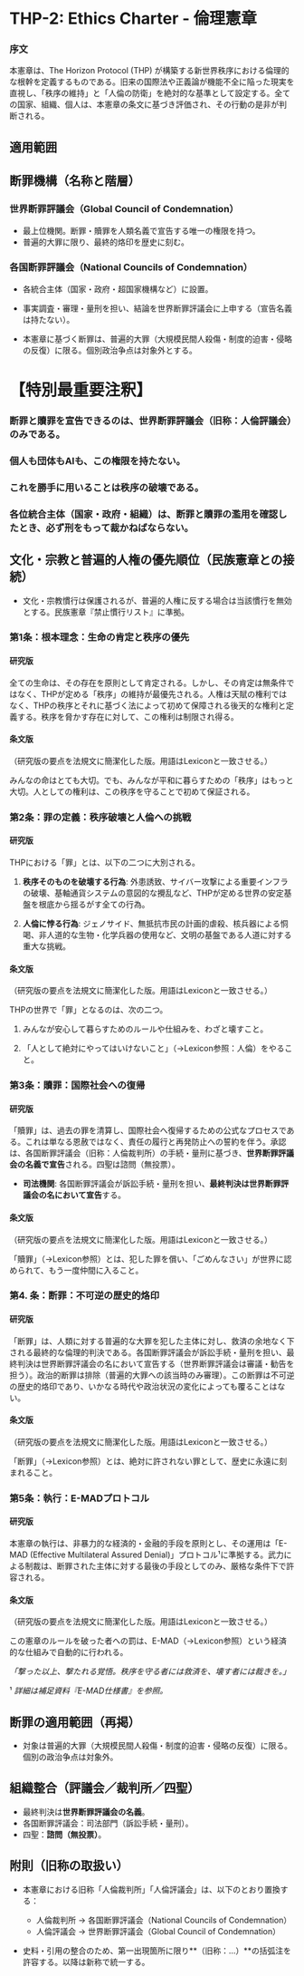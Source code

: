 # THP-2: Ethics Charter - 倫理憲章

### 序文

本憲章は、The Horizon Protocol (THP) が構築する新世界秩序における倫理的な根幹を定義するものである。旧来の国際法や正義論が機能不全に陥った現実を直視し、「秩序の維持」と「人倫の防衛」を絶対的な基準として設定する。全ての国家、組織、個人は、本憲章の条文に基づき評価され、その行動の是非が判断される。

## 適用範囲

<!-- AUDIT:
ACTION_ID: ETHICS-INSERT-COUNCIL-SECTION
WHO: Gemini via CODEX
WHEN_JST: auto
WHY: 名称と機能の一目化、階層誤解の排除
-->

## 断罪機構（名称と階層）

### 世界断罪評議会（Global Council of Condemnation）
- 最上位機関。断罪・贖罪を人類名義で宣告する唯一の権限を持つ。
- 普遍的大罪に限り、最終的烙印を歴史に刻む。

### 各国断罪評議会（National Councils of Condemnation）
- 各統合主体（国家・政府・超国家機構など）に設置。
- 事実調査・審理・量刑を担い、結論を世界断罪評議会に上申する（宣告名義は持たない）。

- 本憲章に基づく断罪は、普遍的大罪（大規模民間人殺傷・制度的迫害・侵略の反復）に限る。個別政治争点は対象外とする。
  
# 【特別最重要注釈】

### 断罪と贖罪を宣告できるのは、世界断罪評議会（旧称：人倫評議会）のみである。  
### 個人も団体もAIも、この権限を持たない。  
### これを勝手に用いることは秩序の破壊である。

### 各位統合主体（国家・政府・組織）は、断罪と贖罪の濫用を確認したとき、必ず刑をもって裁かねばならない。

## 文化・宗教と普遍的人権の優先順位（民族憲章との接続）

- 文化・宗教慣行は保護されるが、普遍的人権に反する場合は当該慣行を無効とする。民族憲章『禁止慣行リスト』に準拠。

### 第1条：根本理念：生命の肯定と秩序の優先

#### 研究版

全ての生命は、その存在を原則として肯定される。しかし、その肯定は無条件ではなく、THPが定める「秩序」の維持が最優先される。人権は天賦の権利ではなく、THPの秩序とそれに基づく法によって初めて保障される後天的な権利と定義する。秩序を脅かす存在に対して、この権利は制限され得る。

#### 条文版
（研究版の要点を法規文に簡潔化した版。用語はLexiconと一致させる。）

みんなの命はとても大切。でも、みんなが平和に暮らすための「秩序」はもっと大切。人としての権利は、この秩序を守ることで初めて保証される。

### 第2条：罪の定義：秩序破壊と人倫への挑戦

#### 研究版

THPにおける「罪」とは、以下の二つに大別される。

1. **秩序そのものを破壊する行為**: 外患誘致、サイバー攻撃による重要インフラの破壊、基軸通貨システムの意図的な攪乱など、THPが定める世界の安定基盤を根底から揺るがす全ての行為。

2. **人倫に悖る行為**: ジェノサイド、無抵抗市民の計画的虐殺、核兵器による恫喝、非人道的な生物・化学兵器の使用など、文明の基盤である人道に対する重大な挑戦。

#### 条文版
（研究版の要点を法規文に簡潔化した版。用語はLexiconと一致させる。）

THPの世界で「罪」となるのは、次の二つ。

1. みんなが安心して暮らすためのルールや仕組みを、わざと壊すこと。

2. 「人として絶対にやってはいけないこと」（→Lexicon参照：人倫）をやること。

### 第3条：贖罪：国際社会への復帰

#### 研究版

「贖罪」は、過去の罪を清算し、国際社会へ復帰するための公式なプロセスである。これは単なる恩赦ではなく、責任の履行と再発防止への誓約を伴う。承認は、各国断罪評議会（旧称：人倫裁判所）の手続・量刑に基づき、**世界断罪評議会の名義で宣告**される。四聖は諮問（無投票）。

- **司法機関**: 各国断罪評議会が訴訟手続・量刑を担い、**最終判決は世界断罪評議会の名において宣告**する。

#### 条文版
（研究版の要点を法規文に簡潔化した版。用語はLexiconと一致させる。）

「贖罪」（→Lexicon参照）とは、犯した罪を償い、「ごめんなさい」が世界に認められて、もう一度仲間に入ること。

### 第4. 条：断罪：不可逆の歴史的烙印

#### 研究版

「断罪」は、人類に対する普遍的な大罪を犯した主体に対し、救済の余地なく下される最終的な倫理的判決である。各国断罪評議会が訴訟手続・量刑を担い、最終判決は世界断罪評議会の名において宣告する（世界断罪評議会は審議・勧告を担う）。政治的断罪は排除（普遍的大罪への該当時のみ審理）。この断罪は不可逆の歴史的烙印であり、いかなる時代や政治状況の変化によっても覆ることはない。

#### 条文版
（研究版の要点を法規文に簡潔化した版。用語はLexiconと一致させる。）

「断罪」（→Lexicon参照）とは、絶対に許されない罪として、歴史に永遠に刻まれること。

### 第5条：執行：E-MADプロトコル

#### 研究版

本憲章の執行は、非暴力的な経済的・金融的手段を原則とし、その運用は「E-MAD (Effective Multilateral Assured Denial)」プロトコル¹に準拠する。武力による制裁は、断罪された主体に対する最後の手段としてのみ、厳格な条件下で許容される。

#### 条文版
（研究版の要点を法規文に簡潔化した版。用語はLexiconと一致させる。）

この憲章のルールを破った者への罰は、E-MAD（→Lexicon参照）という経済的な仕組みで自動的に行われる。

*「撃った以上、撃たれる覚悟。秩序を守る者には救済を、壊す者には裁きを。」*

¹ _詳細は補足資料『E-MAD仕様書』を参照。_

## 断罪の適用範囲（再掲）

- 対象は普遍的大罪（大規模民間人殺傷・制度的迫害・侵略の反復）に限る。個別の政治争点は対象外。

## 組織整合（評議会／裁判所／四聖）

- 最終判決は**世界断罪評議会の名義**。
- 各国断罪評議会：司法部門（訴訟手続・量刑）。
- 四聖：**諮問（無投票）**。


<!-- AUDIT:
ACTION_ID: ETHICS-APPEND-LEGACY-NAMES
WHO: Gemini via CODEX
WHEN_JST: auto
WHY: 削除ではなく置換と周知、誤読防止
-->

## 附則（旧称の取扱い）

- 本憲章における旧称「人倫裁判所」「人倫評議会」は、以下のとおり置換する：
  - 人倫裁判所 → 各国断罪評議会（National Councils of Condemnation）
  - 人倫評議会 → 世界断罪評議会（Global Council of Condemnation）

- 史料・引用の整合のため、第一出現箇所に限り**（旧称：…）**の括弧注を許容する。以降は新称で統一する。
